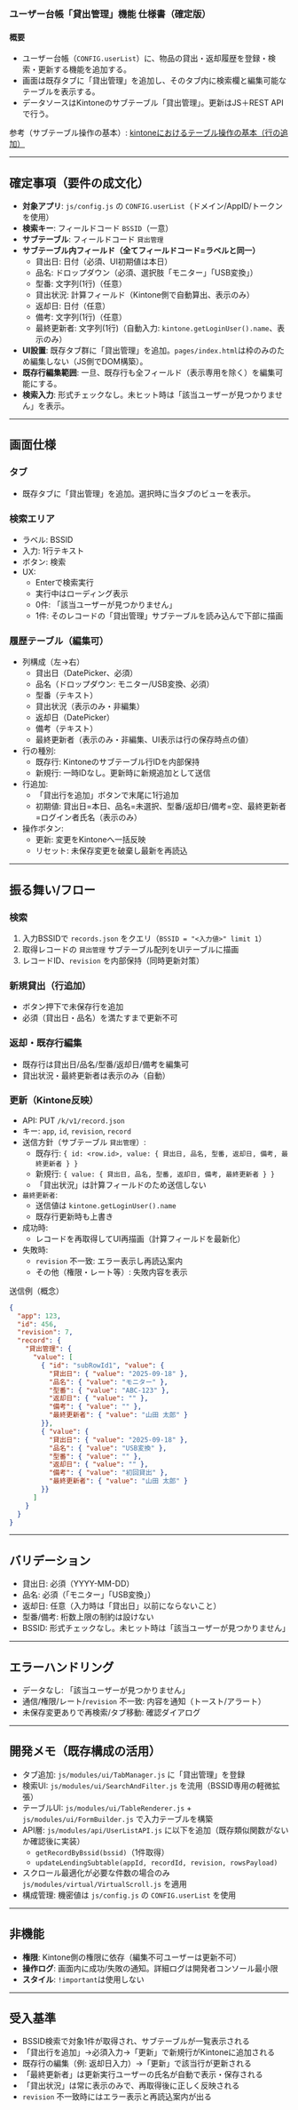 ### ユーザー台帳「貸出管理」機能 仕様書（確定版）

#### 概要
- ユーザー台帳（`CONFIG.userList`）に、物品の貸出・返却履歴を登録・検索・更新する機能を追加する。
- 画面は既存タブに「貸出管理」を追加し、そのタブ内に検索欄と編集可能なテーブルを表示する。
- データソースはKintoneのサブテーブル「貸出管理」。更新はJS＋REST APIで行う。

参考（サブテーブル操作の基本）: [kintoneにおけるテーブル操作の基本（行の追加）](https://cybozu.dev/ja/kintone/tips/development/customize/table/kintone-table-operations-add/)

---

## 確定事項（要件の成文化）
- **対象アプリ**: `js/config.js` の `CONFIG.userList`（ドメイン/AppID/トークンを使用）
- **検索キー**: フィールドコード `BSSID`（一意）
- **サブテーブル**: フィールドコード `貸出管理`
- **サブテーブル内フィールド（全てフィールドコード=ラベルと同一）**
  - 貸出日: 日付（必須、UI初期値は本日）
  - 品名: ドロップダウン（必須、選択肢「モニター」「USB変換」）
  - 型番: 文字列(1行)（任意）
  - 貸出状況: 計算フィールド（Kintone側で自動算出、表示のみ）
  - 返却日: 日付（任意）
  - 備考: 文字列(1行)（任意）
  - 最終更新者: 文字列(1行)（自動入力: `kintone.getLoginUser().name`、表示のみ）
- **UI設置**: 既存タブ群に「貸出管理」を追加。`pages/index.html`は枠のみのため編集しない（JS側でDOM構築）。
- **既存行編集範囲**: 一旦、既存行も全フィールド（表示専用を除く）を編集可能にする。
- **検索入力**: 形式チェックなし。未ヒット時は「該当ユーザーが見つかりません」を表示。

---

## 画面仕様

### タブ
- 既存タブに「貸出管理」を追加。選択時に当タブのビューを表示。

### 検索エリア
- ラベル: BSSID
- 入力: 1行テキスト
- ボタン: 検索
- UX:
  - Enterで検索実行
  - 実行中はローディング表示
  - 0件: 「該当ユーザーが見つかりません」
  - 1件: そのレコードの「貸出管理」サブテーブルを読み込んで下部に描画

### 履歴テーブル（編集可）
- 列構成（左→右）
  - 貸出日（DatePicker、必須）
  - 品名（ドロップダウン: モニター/USB変換、必須）
  - 型番（テキスト）
  - 貸出状況（表示のみ・非編集）
  - 返却日（DatePicker）
  - 備考（テキスト）
  - 最終更新者（表示のみ・非編集、UI表示は行の保存時点の値）
- 行の種別:
  - 既存行: Kintoneのサブテーブル行IDを内部保持
  - 新規行: 一時IDなし。更新時に新規追加として送信
- 行追加:
  - 「貸出行を追加」ボタンで末尾に1行追加
  - 初期値: 貸出日=本日、品名=未選択、型番/返却日/備考=空、最終更新者=ログイン者氏名（表示のみ）
- 操作ボタン:
  - 更新: 変更をKintoneへ一括反映
  - リセット: 未保存変更を破棄し最新を再読込

---

## 振る舞い/フロー

### 検索
1. 入力BSSIDで `records.json` をクエリ（`BSSID = "<入力値>" limit 1`）
2. 取得レコードの `貸出管理` サブテーブル配列をUIテーブルに描画
3. レコードID、`revision` を内部保持（同時更新対策）

### 新規貸出（行追加）
- ボタン押下で未保存行を追加
- 必須（貸出日・品名）を満たすまで更新不可

### 返却・既存行編集
- 既存行は貸出日/品名/型番/返却日/備考を編集可
- 貸出状況・最終更新者は表示のみ（自動）

### 更新（Kintone反映）
- API: PUT `/k/v1/record.json`
- キー: `app`, `id`, `revision`, `record`
- 送信方針（サブテーブル `貸出管理`）:
  - 既存行: `{ id: <row.id>, value: { 貸出日, 品名, 型番, 返却日, 備考, 最終更新者 } }`
  - 新規行: `{ value: { 貸出日, 品名, 型番, 返却日, 備考, 最終更新者 } }`
  - 「貸出状況」は計算フィールドのため送信しない
- `最終更新者`:
  - 送信値は `kintone.getLoginUser().name`
  - 既存行更新時も上書き
- 成功時:
  - レコードを再取得してUI再描画（計算フィールドを最新化）
- 失敗時:
  - `revision` 不一致: エラー表示し再読込案内
  - その他（権限・レート等）: 失敗内容を表示

送信例（概念）
```json
{
  "app": 123,
  "id": 456,
  "revision": 7,
  "record": {
    "貸出管理": {
      "value": [
        { "id": "subRowId1", "value": {
          "貸出日": { "value": "2025-09-18" },
          "品名": { "value": "モニター" },
          "型番": { "value": "ABC-123" },
          "返却日": { "value": "" },
          "備考": { "value": "" },
          "最終更新者": { "value": "山田 太郎" }
        }},
        { "value": {
          "貸出日": { "value": "2025-09-18" },
          "品名": { "value": "USB変換" },
          "型番": { "value": "" },
          "返却日": { "value": "" },
          "備考": { "value": "初回貸出" },
          "最終更新者": { "value": "山田 太郎" }
        }}
      ]
    }
  }
}
```

---

## バリデーション
- 貸出日: 必須（YYYY-MM-DD）
- 品名: 必須（「モニター」「USB変換」）
- 返却日: 任意（入力時は「貸出日」以前にならないこと）
- 型番/備考: 桁数上限の制約は設けない
- BSSID: 形式チェックなし。未ヒット時は「該当ユーザーが見つかりません」

---

## エラーハンドリング
- データなし: 「該当ユーザーが見つかりません」
- 通信/権限/レート/`revision` 不一致: 内容を通知（トースト/アラート）
- 未保存変更ありで再検索/タブ移動: 確認ダイアログ

---

## 開発メモ（既存構成の活用）
- タブ追加: `js/modules/ui/TabManager.js` に「貸出管理」を登録
- 検索UI: `js/modules/ui/SearchAndFilter.js` を流用（BSSID専用の軽微拡張）
- テーブルUI: `js/modules/ui/TableRenderer.js` + `js/modules/ui/FormBuilder.js` で入力テーブルを構築
- API層: `js/modules/api/UserListAPI.js` に以下を追加（既存類似関数がないか確認後に実装）
  - `getRecordByBssid(bssid)`（1件取得）
  - `updateLendingSubtable(appId, recordId, revision, rowsPayload)`
- スクロール最適化が必要な件数の場合のみ `js/modules/virtual/VirtualScroll.js` を適用
- 構成管理: 機密値は `js/config.js` の `CONFIG.userList` を使用

---

## 非機能
- **権限**: Kintone側の権限に依存（編集不可ユーザーは更新不可）
- **操作ログ**: 画面内に成功/失敗の通知。詳細ログは開発者コンソール最小限
- **スタイル**: `!important`は使用しない

---

## 受入基準
- BSSID検索で対象1件が取得され、サブテーブルが一覧表示される
- 「貸出行を追加」→必須入力→「更新」で新規行がKintoneに追加される
- 既存行の編集（例: 返却日入力）→「更新」で該当行が更新される
- 「最終更新者」は更新実行ユーザーの氏名が自動で表示・保存される
- 「貸出状況」は常に表示のみで、再取得後に正しく反映される
- `revision` 不一致時にはエラー表示と再読込案内が出る


